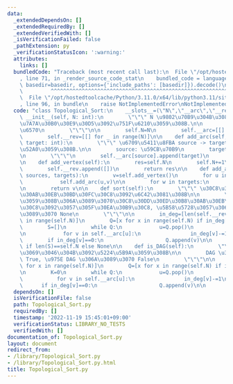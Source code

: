 ```yaml
---
data:
  _extendedDependsOn: []
  _extendedRequiredBy: []
  _extendedVerifiedWith: []
  _isVerificationFailed: false
  _pathExtension: py
  _verificationStatusIcon: ':warning:'
  attributes:
    links: []
  bundledCode: "Traceback (most recent call last):\n  File \"/opt/hostedtoolcache/Python/3.11.0/x64/lib/python3.11/site-packages/onlinejudge_verify/documentation/build.py\"\
    , line 71, in _render_source_code_stat\n    bundled_code = language.bundle(stat.path,\
    \ basedir=basedir, options={'include_paths': [basedir]}).decode()\n          \
    \         ^^^^^^^^^^^^^^^^^^^^^^^^^^^^^^^^^^^^^^^^^^^^^^^^^^^^^^^^^^^^^^^^^^^^^^^^^^^^^^^^^\n\
    \  File \"/opt/hostedtoolcache/Python/3.11.0/x64/lib/python3.11/site-packages/onlinejudge_verify/languages/python.py\"\
    , line 96, in bundle\n    raise NotImplementedError\nNotImplementedError\n"
  code: "class Topological_Sort:\n    __slots__=(\"N\",\"__arc\",\"__rev\")\n    def\
    \ __init__(self, N: int):\n        \"\"\" N \u9802\u70B9\u304B\u3089\u306A\u308B\
    \u7A7A\u30B0\u30E9\u30D5\u3092\u751F\u6210\u3059\u308B.\n\n        N: \u9802\u70B9\
    \u6570\n        \"\"\"\n\n        self.N=N\n        self.__arc=[[] for _ in  range(N)]\n\
    \        self.__rev=[[] for _ in range(N)]\n\n    def add_arc(self, source: int,\
    \ target: int):\n        \"\"\" \u6709\u5411\u8FBA source -> target \u3092\u8FFD\
    \u52A0\u3059\u308B.\n\n        source: \u59CB\u70B9\n        target: \u7D42\u70B9\
    \n        \"\"\"\n        self.__arc[source].append(target)\n        self.__rev[target].append(source)\n\
    \n    def add_vertex(self):\n        res=self.N\n        self.N+=1\n        self.__arc.append([])\n\
    \        self.__rev.append([])\n        return res\n\n    def add_arc_multiple(self,\
    \ sources, targets):\n        v=self.add_vertex()\n        for u in sources:\n\
    \            self.add_arc(u,v)\n\n        for w in targets:\n            self.add_arc(v,w)\n\
    \n        return v\n\n    def sort(self):\n        \"\"\" \u30C8\u30DD\u30ED\u30B8\
    \u30AB\u30EB\u30BD\u30FC\u30C8\u3092\u6C42\u3081\u308B\n\n        \u5B58\u5728\
    \u3059\u308B\u306A\u3089\u3070\u30C8\u30DD\u30ED\u30B8\u30AB\u30EB\u30BD\u30FC\
    \u30C8\u3092\u3057\u305F\u30EA\u30B9\u30C8, \u5B58\u5728\u3057\u306A\u3044\u306A\
    \u3089\u3070 None\n        \"\"\"\n\n        in_deg=[len(self.__rev[x]) for x\
    \ in range(self.N)]\n        Q=[x for x in range(self.N) if in_deg[x]==0]\n\n\
    \        S=[]\n        while Q:\n            u=Q.pop()\n            S.append(u)\n\
    \n            for v in self.__arc[u]:\n                in_deg[v]-=1\n        \
    \        if in_deg[v]==0:\n                    Q.append(v)\n\n        return S\
    \ if len(S)==self.N else None\n\n    def is_DAG(self):\n        \"\"\" DAG \u304C\
    \u3069\u3046\u304B\u3092\u5224\u5B9A\u3059\u308B\n\n        DAG \u306A\u3089\u3070\
    \ True, \u975E DAG \u306A\u3089\u3070 False\n        \"\"\"\n\n        in_deg=[len(self.__rev[x])\
    \ for x in range(self.N)]\n        Q=[x for x in range(self.N) if in_deg[x]==0]\n\
    \n        K=0\n        while Q:\n            u=Q.pop()\n            K+=1\n\n \
    \           for v in self.__arc[u]:\n                in_deg[v]-=1\n          \
    \      if in_deg[v]==0:\n                    Q.append(v)\n\n        return K==self.N\n"
  dependsOn: []
  isVerificationFile: false
  path: Topological_Sort.py
  requiredBy: []
  timestamp: '2022-11-19 15:45:01+09:00'
  verificationStatus: LIBRARY_NO_TESTS
  verifiedWith: []
documentation_of: Topological_Sort.py
layout: document
redirect_from:
- /library/Topological_Sort.py
- /library/Topological_Sort.py.html
title: Topological_Sort.py
---
```

